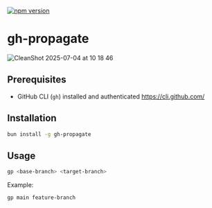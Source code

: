 [![npm version](https://badge.fury.io/js/gh-propagate.svg)](https://badge.fury.io/js/gh-propagate)

# gh-propagate

![CleanShot 2025-07-04 at 10 18 46](https://github.com/user-attachments/assets/14080c23-fad9-424a-a24b-f0ea32192b94)

## Prerequisites

- GitHub CLI (`gh`) installed and authenticated https://cli.github.com/

## Installation

```bash
bun install -g gh-propagate
```

## Usage

```bash
gp <base-branch> <target-branch>
```

Example:
```bash
gp main feature-branch
```

